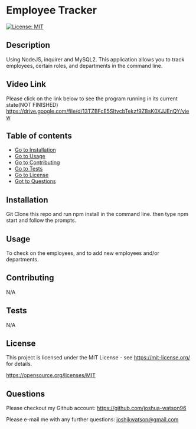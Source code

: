 # Employee Tracker 
[![License: MIT](https://img.shields.io/badge/License-MIT-yellow.svg)](https://opensource.org/licenses/MIT)

## Description 
Using NodeJS, inquirer and MySQL2. This application allows you to track employees, certain roles, and departments in the command line. 

## Video Link
Please click on the link below to see the program running in its current state(NOT FINISHED)
https://drive.google.com/file/d/13TZBFcE5SItvcbTekzf9Z8sK0XJJEnQY/view

## Table of contents
- [Go to Installation](#installation) 
- [Go to Usage](#usage) 
- [Go to Contributing](#contributing) 
- [Go to Tests](#tests)
- [Go to License](#license)
- [Got to Questions](#questions)

## Installation
Git Clone this repo and run npm install in the command line. then type npm start and follow the prompts.
    
## Usage
To check on the employees, and to add new employees and/or departments.

## Contributing
N/A

## Tests
N/A

## License
This project is licensed under the MIT License - see https://mit-license.org/ for details.

https://opensource.org/licenses/MIT

## Questions

Please checkout my Github account: https://github.com/joshua-watson96 

Please e-mail me with any further questions:  joshjkwatson@gmail.com